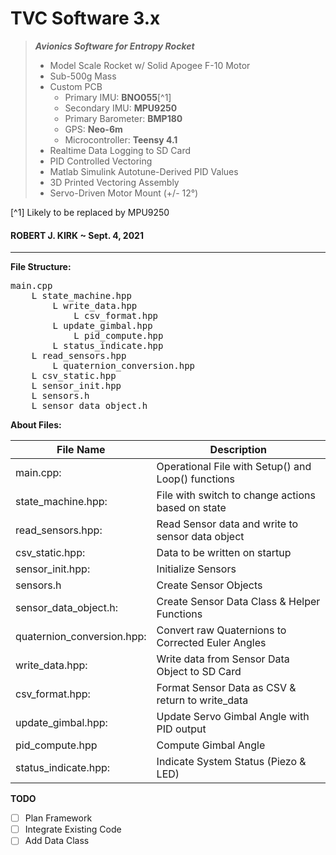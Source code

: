 # TVC Software 3.x

> ***Avionics Software for Entropy Rocket***
> - Model Scale Rocket w/ Solid Apogee F-10 Motor
> - Sub-500g Mass
> - Custom PCB
>   - Primary IMU: **BNO055**[^1] 
>   - Secondary IMU: **MPU9250**
>   - Primary Barometer: **BMP180**
>   - GPS: **Neo-6m**
>   - Microcontroller: **Teensy 4.1**
> - Realtime Data Logging to SD Card
> - PID Controlled Vectoring
> - Matlab Simulink Autotune-Derived PID Values
> - 3D Printed Vectoring Assembly
> - Servo-Driven Motor Mount (+/- 12°)


[^1] Likely to be replaced by MPU9250

#### ROBERT J. KIRK  ~  Sept. 4, 2021
 
___
**File Structure:**
<pre>
main.cpp
    L state_machine.hpp
        L write_data.hpp
            L csv_format.hpp
        L update_gimbal.hpp
            L pid_compute.hpp
        L status_indicate.hpp
    L read_sensors.hpp
        L quaternion_conversion.hpp
    L csv_static.hpp
    L sensor_init.hpp
    L sensors.h
    L sensor_data_object.h    
</pre>

**About Files:**

File Name | Description
----------|-----------
main.cpp:                  | Operational File with Setup() and Loop() functions
state_machine.hpp:         | File with switch to change actions based on state
read_sensors.hpp:          | Read Sensor data and write to sensor data object 
csv_static.hpp:            | Data to be written on startup
sensor_init.hpp:           | Initialize Sensors
sensors.h                  | Create Sensor Objects
sensor_data_object.h:      | Create Sensor Data Class & Helper Functions
quaternion_conversion.hpp: | Convert raw Quaternions to Corrected Euler Angles
write_data.hpp:            | Write data from Sensor Data Object to SD Card
csv_format.hpp:            | Format Sensor Data as CSV & return to write_data
update_gimbal.hpp:         | Update Servo Gimbal Angle with PID output
pid_compute.hpp            | Compute Gimbal Angle
status_indicate.hpp:       | Indicate System Status (Piezo & LED)


**TODO**
- [ ] Plan Framework
- [ ] Integrate Existing Code
- [ ] Add Data Class

